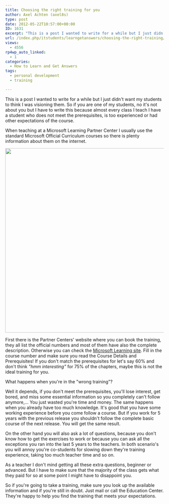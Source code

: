 ```yaml
---
title: Choosing the right training for you
author: Axel Achten (axel8s)
type: post
date: 2012-05-22T10:57:00+00:00
ID: 1631
excerpt: "This is a post I wanted to write for a while but I just didn't want my students to think I was visioning them. So if you are one of my students, no it's not about you but I have to write this because almost every class I teach I have a student who does&hellip;"
url: /index.php/itstudents/learngetanswers/choosing-the-right-training/
views:
  - 4556
rp4wp_auto_linked:
  - 1
categories:
  - How to Learn and Get Answers
tags:
  - personal development
  - training

---
```

This is a post I wanted to write for a while but I just didn't want my students to think I was visioning them. So if you are one of my students, no it's not about you but I have to write this because almost every class I teach I have a student who does not meet the prerequisites, is too experienced or had other expectations of the course.
  
When teaching at a Microsoft Learning Partner Center I usually use the standard Microsoft Official Curriculum courses so there is plenty information about them on the internet. 

<div class="image_block">
  <a href="http://www.flickr.com/photos/elycefeliz/3262326159/"><img alt="" src="https://lessthandot.z19.web.core.windows.net/wp-content/uploads/users/axel8s/ChooseTrain1.jpg?mtime=1337691082" width="647" height="584" /></a>
</div>

First there is the Partner Centers' website where you can book the training, they all list the official numbers and most of them have also the complete description. Otherwise you can check the [Microsoft Learning site][1]. Fill in the course number and make sure you read the Course Details and Prerequisites! If you don't match the prerequisites for let's say 60% and don't think _"hmm interesting"_ for 75% of the chapters, maybe this is not the ideal training for you.

What happens when you're in the "wrong training"?
  
Well it depends, if you don't meet the prerequisites, you'll lose interest, get bored, and miss some essential information so you completely can't follow anymore,... You just wasted you're time and money. The same happens when you already have too much knowledge. It's good that you have some working experience before you come follow a course. But if you work for 5 years with the previous release you shouldn't follow the complete basic course of the next release. You will get the same result.
  
On the other hand you will also ask a lot of questions, because you don't know how to get the exercises to work or because you can ask all the exceptions you ran into the last 5 years to the teachers. In both scenario's you will annoy you're co-students for slowing down they're training experience, taking too much teacher time and so on.
  
As a teacher I don't mind getting all these extra questions, beginner or advanced. But I have to make sure that the majority of the class gets what they paid for so at some point I might have to disappoint you.

So if you're going to take a training, make sure you look up the available information and if you're still in doubt. Just mail or call the Education Center. They're happy to help you find the training that meets your expectations.

 [1]: http://www.microsoft.com/learning/en/us/default.aspx